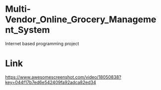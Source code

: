 # Multi-Vendor_Online_Grocery_Management_System
Internet based programming project 
# Link
https://www.awesomescreenshot.com/video/18050838?key=044f17b7ed6e542409fa92adca82ed34
